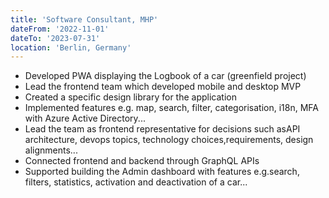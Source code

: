 ```yaml
---
title: 'Software Consultant, MHP'
dateFrom: '2022-11-01'
dateTo: '2023-07-31'
location: 'Berlin, Germany'
---
```


- Developed PWA displaying the Logbook of a car (greenfield project)
- Lead the frontend team which developed mobile and desktop MVP 
- Created a specific design library for the application
- Implemented features e.g. map, search, filter, categorisation, i18n, MFA with Azure Active Directory...
- Lead the team as frontend representative for decisions such asAPI architecture, devops topics, technology choices,requirements, design alignments...
- Connected frontend and backend through GraphQL APIs
- Supported building the Admin dashboard with features e.g.search, filters, statistics, activation and deactivation of a car...
